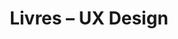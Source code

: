 ---
layout: apprendre-livres_index
title: Livres – UX Design
tags: livres-experience-utilisateur
permalink: /apprendre/livres/experience-utilisateur/
intro: Adding sketching to the design process is a great way to amplify software and hardware tools. Sketching provides a unique space that can help you think differently, generate a variety of ideas quickly, explore alternatives with less risk, and encourage constructive discussions with colleagues and clients.
bgimgheader: false
text-twtr: En train d'explorer la sélection de livres sur le design d'expériences utilisateur by @MagDuWebdesign
current_nav: all
---